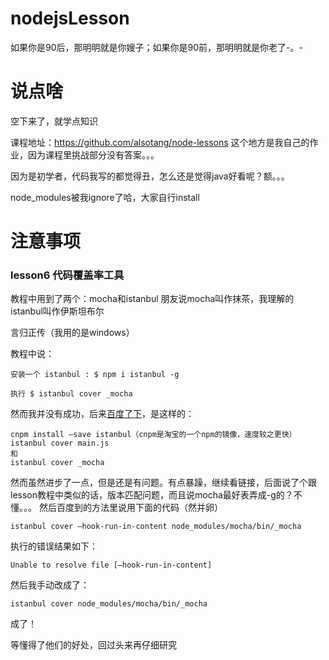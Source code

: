 # nodejsLesson

如果你是90后，那明明就是你嫂子；如果你是90前，那明明就是你老了-。-

# 说点啥
空下来了，就学点知识

课程地址：https://github.com/alsotang/node-lessons 
这个地方是我自己的作业，因为课程里挑战部分没有答案。。。

因为是初学者，代码我写的都觉得丑，怎么还是觉得java好看呢？额。。。

node_modules被我ignore了哈，大家自行install

# 注意事项

### lesson6 代码覆盖率工具
教程中用到了两个：mocha和istanbul 朋友说mocha叫作抹茶，我理解的istanbul叫作伊斯坦布尔

言归正传（我用的是windows）

教程中说：

	安装一个 istanbul : $ npm i istanbul -g
	
	执行 $ istanbul cover _mocha

然而我并没有成功，后来[百度了下](http://blog.csdn.net/csr0312/article/details/47044259)，是这样的：

	cnpm install –save istanbul（cnpm是淘宝的一个npm的镜像，速度较之更快）
	istanbul cover main.js
	和
	istanbul cover _mocha

然而虽然进步了一点，但是还是有问题。有点暴躁，继续看链接，后面说了个跟lesson教程中类似的话，版本匹配问题，而且说mocha最好表弄成-g的？不懂。。。 然后百度到的方法里说用下面的代码（然并卵）

	istanbul cover –hook-run-in-content node_modules/mocha/bin/_mocha 

执行的错误结果如下：

	Unable to resolve file [–hook-run-in-content]

然后我手动改成了：	

	istanbul cover node_modules/mocha/bin/_mocha 

成了！

等懂得了他们的好处，回过头来再仔细研究
